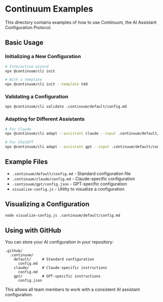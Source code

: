 # Continuum Examples

This directory contains examples of how to use Continuum, the AI Assistant Configuration Protocol.

## Basic Usage

### Initializing a New Configuration

```bash
# Interactive wizard
npx @continuum/cli init

# With a template
npx @continuum/cli init --template tdd
```

### Validating a Configuration

```bash
npx @continuum/cli validate .continuum/default/config.md
```

### Adapting for Different Assistants

```bash
# For Claude
npx @continuum/cli adapt --assistant claude --input .continuum/default/config.md --output .continuum/claude/config.md

# For ChatGPT
npx @continuum/cli adapt --assistant gpt --input .continuum/default/config.md --output .continuum/gpt/config.json
```

## Example Files

- `.continuum/default/config.md` - Standard configuration file
- `.continuum/claude/config.md` - Claude-specific configuration 
- `.continuum/gpt/config.json` - GPT-specific configuration
- `visualize-config.js` - Utility to visualize a configuration

## Visualizing a Configuration

```bash
node visualize-config.js .continuum/default/config.md
```

## Using with GitHub

You can store your AI configuration in your repository:

```
.github/
  .continuum/
    default/     # Standard configuration
      config.md
    claude/      # Claude-specific instructions
      config.md
    gpt/         # GPT-specific instructions
      config.json
```

This allows all team members to work with a consistent AI assistant configuration.